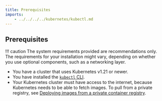 ```yaml
---
title: Prerequisites
imports:
    - ../../../../kubernetes/kubectl.md
---
```


## Prerequisites

!!! caution
    The system requirements provided are recommendations only. The requirements for your installation might vary, depending on whether you use optional components, such as a networking layer.

- You have a cluster that uses Kubernetes v1.21 or newer.
- You have installed the [`kubectl` CLI](https://kubernetes.io/docs/tasks/tools/install-kubectl/).
- Your Kubernetes cluster must have access to the internet, because Kubernetes needs to be able to fetch images. To pull from a private registry, see [Deploying images from a private container registry](/docs/serving/deploying-from-private-registry/).

